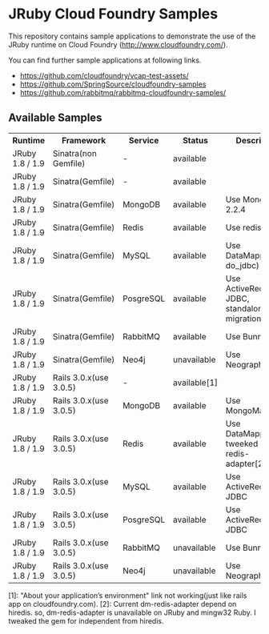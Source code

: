 JRuby Cloud Foundry Samples
==============================

This repository contains sample applications to demonstrate the use of
the JRuby runtime on Cloud Foundry
(<http://www.cloudfoundry.com/>).

You can find further sample applications at following links.

- <https://github.com/cloudfoundry/vcap-test-assets/>
- <https://github.com/SpringSource/cloudfoundry-samples>
- <https://github.com/rabbitmq/rabbitmq-cloudfoundry-samples/>

Available Samples
------------------------------

<table>
  <tr>
    <th>Runtime</th><th>Framework</th><th>Service</th><th>Status</th><th>Description</th>
  </tr>
  <tr>
    <td>JRuby 1.8 / 1.9</td><td>Sinatra(non Gemfile)</td><td>-</td><td>available</td><td></td>
  </tr>
  <tr>
    <td>JRuby 1.8 / 1.9</td><td>Sinatra(Gemfile)</td><td>-</td><td>available</td><td></td>
  </tr>
  <tr>
    <td>JRuby 1.8 / 1.9</td><td>Sinatra(Gemfile)</td><td>MongoDB</td><td>available</td><td>Use Mongoid 2.2.4</td>
  </tr>
  <tr>
    <td>JRuby 1.8 / 1.9</td><td>Sinatra(Gemfile)</td><td>Redis</td><td>available</td><td>Use redis-rb</td>
  </tr>
  <tr>
    <td>JRuby 1.8 / 1.9</td><td>Sinatra(Gemfile)</td><td>MySQL</td><td>available</td><td>Use DataMapper(with do_jdbc)</td>
  </tr>
  <tr>
    <td>JRuby 1.8 / 1.9</td><td>Sinatra(Gemfile)</td><td>PosgreSQL</td><td>available</td><td>Use ActiveRecord-JDBC, standalone-migrations</td>
  </tr>
  <tr>
    <td>JRuby 1.8 / 1.9</td><td>Sinatra(Gemfile)</td><td>RabbitMQ</td><td>available</td><td>Use Bunny</td>
  </tr>
  <tr>
    <td>JRuby 1.8 / 1.9</td><td>Sinatra(Gemfile)</td><td>Neo4j</td><td>unavailable</td><td>Use Neography(?)</td>
  </tr>
  <tr>
    <td>JRuby 1.8 / 1.9</td><td>Rails 3.0.x(use 3.0.5)</td><td>-</td><td>available[1]</td><td></td>
  </tr>
  <tr>
    <td>JRuby 1.8 / 1.9</td><td>Rails 3.0.x(use 3.0.5)</td><td>MongoDB</td><td>available</td><td>Use MongoMapper</td>
  </tr>
  <tr>
    <td>JRuby 1.8 / 1.9</td><td>Rails 3.0.x(use 3.0.5)</td><td>Redis</td><td>available</td><td>Use DataMapper(with tweeked dm-redis-adapter[2]) </td>
  </tr>
  <tr>
    <td>JRuby 1.8 / 1.9</td><td>Rails 3.0.x(use 3.0.5)</td><td>MySQL</td><td>available</td><td>Use ActiveRecord-JDBC</td>
  </tr>
  <tr>
    <td>JRuby 1.8 / 1.9</td><td>Rails 3.0.x(use 3.0.5)</td><td>PosgreSQL</td><td>available</td><td>Use ActiveRecord-JDBC</td>
  </tr>
  <tr>
    <td>JRuby 1.8 / 1.9</td><td>Rails 3.0.x(use 3.0.5)</td><td>RabbitMQ</td><td>unavailable</td><td>Use Bunny(?)</td>
  </tr>
  <tr>
    <td>JRuby 1.8 / 1.9</td><td>Rails 3.0.x(use 3.0.5)</td><td>Neo4j</td><td>unavailable</td><td>Use Neography(?)</td>
  </tr>
</table>
  [1]: "About your application’s environment" link not working(just like rails app on cloudfoundry.com).
  [2]: Current dm-redis-adapter depend on hiredis. so, dm-redis-adapter is unavailable on JRuby and mingw32 Ruby. I tweaked the gem for independent from hiredis.

